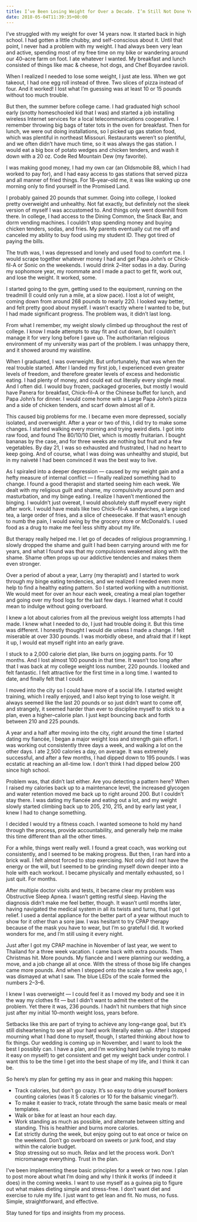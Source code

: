 ```yaml
---
title: I’ve Been Losing Weight for Over a Decade. I’m Still Not Done Yet.
date: 2018-05-04T11:39:35+00:00
---
```

I&#8217;ve struggled with my weight for over 14 years now. It started back in high school. I had gotten a little chubby, and self-conscious about it. Until that point, I never had a problem with my weight. I had always been very lean and active, spending most of my free time on my bike or wandering around our 40–acre farm on foot. I ate whatever I wanted. My breakfast and lunch consisted of things like mac & cheese, hot dogs, and Chef Boyardee ravioli.

When I realized I needed to lose some weight, I just ate less. When we got takeout, I had one egg roll instead of three. Two slices of pizza instead of four. And it worked! I lost what I&#8217;m guessing was at least 10 or 15 pounds without too much trouble.

But then, the summer before college came. I had graduated high school early (snotty homeschooled kid that I was) and started a job installing wireless Internet services for a local telecommunications cooperative. I remember throwing big bags of tater tots in the oven for breakfast. Then for lunch, we were out doing installations, so I picked up gas station food, which was plentiful in northeast Missouri. Restaurants weren&#8217;t so plentiful, and we often didn&#8217;t have much time, so it was always the gas station. I would eat a big box of potato wedges and chicken tenders, and wash it down with a 20 oz. Code Red Mountain Dew (my favorite).

I was making good money, I had my own car (an Oldsmobile 88, which I had worked to pay for), and I had easy access to gas stations that served pizza and all manner of fried things. For 18–year–old me, it was like waking up one morning only to find yourself in the Promised Land.

I probably gained 20 pounds that summer. Going into college, I looked pretty overweight and unhealthy. Not fat exactly, but definitely not the sleek version of myself I was accustomed to. And things only went downhill from there. In college, I had access to the Dining Common, the Snack Bar, and dorm vending machines. I couldn&#8217;t stop spending money and buying chicken tenders, sodas, and fries. My parents eventually cut me off and canceled my ability to buy food using my student ID. They got tired of paying the bills.

The truth was, I was depressed and lonely and used food to comfort me. I would scrape together whatever money I had and get Papa John&#8217;s or Chick-fil-A or Sonic on the weekends. I would drink 2–liter sodas in a day. During my sophomore year, my roommate and I made a pact to get fit, work out, and lose the weight. It worked, some.

I started going to the gym, getting used to the equipment, running on the treadmill (I could only run a mile, at a slow pace). I lost a lot of weight, coming down from around 268 pounds to nearly 220. I looked way better, and felt pretty good about myself. I wasn&#8217;t exactly where I wanted to be, but I had made significant progress. The problem was, it didn&#8217;t last long.

From what I remember, my weight slowly climbed up throughout the rest of college. I know I made attempts to stay fit and cut down, but I couldn&#8217;t manage it for very long before I gave up. The authoritarian religious environment of my university was part of the problem. I was unhappy there, and it showed around my waistline.

When I graduated, I was overweight. But unfortunately, that was when the real trouble started. After I landed my first job, I experienced even greater levels of freedom, and therefore greater levels of excess and hedonistic eating. I had plenty of money, and could eat out literally every single meal. And I often did. I would buy frozen, packaged groceries, but mostly I would have Panera for breakfast, Chick–fil–A or the Chinese buffet for lunch, and Papa John&#8217;s for dinner. I would come home with a Large Papa John&#8217;s pizza and a side of chicken tenders, and scarf down almost all of it.

This caused big problems for me. I became even more depressed, socially isolated, and overweight. After a year or two of this, I did try to make some changes. I started walking every morning and trying weird diets. I got into raw food, and found The 80/10/10 Diet, which is mostly fruitarian. I bought bananas by the case, and for three weeks ate nothing but fruit and a few vegetables. By day 21, I was so exhausted and frustrated, I had no heart to keep going. And of course, what I was doing was unhealthy and stupid, but in my naiveté I had been convinced it was the best way to live.

As I spiraled into a deeper depression — caused by my weight gain and a hefty measure of internal conflict — I finally realized something had to change. I found a good therapist and started seeing him each week. We dealt with my religious guilt and shame, my compulsivity around porn and masturbation, and my binge eating. I realize I haven&#8217;t mentioned the binging. I wouldn&#8217;t just overeat, I would absolutely stuff myself every night after work. I would have meals like two Chick–fil–A sandwiches, a large iced tea, a large order of fries, and a slice of cheesecake. If that wasn&#8217;t enough to numb the pain, I would swing by the grocery store or McDonald&#8217;s. I used food as a drug to make me feel less shitty about my life.

But therapy really helped me. I let go of decades of religious programming. I slowly dropped the shame and guilt I had been carrying around with me for years, and what I found was that my compulsions weakened along with the shame. Shame often props up our addictive tendencies and makes them even stronger.

Over a period of about a year, Larry (my therapist) and I started to work through my binge eating tendencies, and we realized I needed even more help to find a healthy eating pattern. So I started working with a nutritionist. We would meet for over an hour each week, creating a meal plan together and going over my food logs for the last few days. I learned what it could mean to indulge without going overboard.

I knew a lot about calories from all the previous weight loss attempts I had made. I knew what I needed to do, I just had trouble doing it. But this time was different. I honestly thought I would die unless I made a change. I felt miserable at over 330 pounds. I was morbidly obese, and afraid that if I kept it up, I would eat myself right into an early grave.

I stuck to a 2,000 calorie diet plan, like burrs on jogging pants. For 10 months. And I lost almost 100 pounds in that time. It wasn&#8217;t too long after that I was back at my college weight loss number, 220 pounds. I looked and felt fantastic. I felt attractive for the first time in a long time. I wanted to date, and finally felt that I could.

I moved into the city so I could have more of a social life. I started weight training, which I really enjoyed, and I also kept trying to lose weight. It always seemed like the last 20 pounds or so just didn&#8217;t want to come off, and strangely, it seemed harder than ever to discipline myself to stick to a plan, even a higher–calorie plan. I just kept bouncing back and forth between 210 and 225 pounds.

A year and a half after moving into the city, right around the time I started dating my fiancée, I began a major weight loss and strength gain effort. I was working out consistently three days a week, and walking a lot on the other days. I ate 2,500 calories a day, on average. It was extremely successful, and after a few months, I had dipped down to 195 pounds. I was ecstatic at reaching an all-time low. I don&#8217;t think I had dipped below 200 since high school.

Problem was, that didn&#8217;t last either. Are you detecting a pattern here? When I raised my calories back up to a maintenance level, the increased glycogen and water retention moved me back up to right around 200. But I couldn&#8217;t stay there. I was dating my fiancée and eating out a lot, and my weight slowly started climbing back up to 205, 210, 215, and by early last year, I knew I had to change something.

I decided I would try a fitness coach. I wanted someone to hold my hand through the process, provide accountability, and generally help me make this time different than all the other times.

For a while, things went really well. I found a great coach, was working out consistently, and I seemed to be making progress. But then, I ran hard into a brick wall. I felt almost forced to stop exercising. Not only did I not have the energy or the will, but I seemed to be grinding myself down deeper into a hole with each workout. I became physically and mentally exhausted, so I just quit. For months.

After multiple doctor visits and tests, it became clear my problem was Obstructive Sleep Apnea. I wasn&#8217;t getting restful sleep. Having the diagnosis didn&#8217;t make me feel better, though. It wasn&#8217;t until months later, having navigated the medical system in all its twists and turns, that I got relief. I used a dental appliance for the better part of a year without much to show for it other than a sore jaw. I was hesitant to try CPAP therapy because of the mask you have to wear, but I&#8217;m so grateful I did. It worked wonders for me, and I&#8217;m still using it every night.

Just after I got my CPAP machine in November of last year, we went to Thailand for a three week vacation. I came back with extra pounds. Then Christmas hit. More pounds. My fiancée and I were planning our wedding, a move, and a job change all at once. With the stress of those big life changes came more pounds. And when I stepped onto the scale a few weeks ago, I was dismayed at what I saw. The blue LEDs of the scale formed the numbers 2–3–6.

I knew I was overweight — I could feel it as I moved my body and see it in the way my clothes fit — but I didn&#8217;t want to admit the extent of the problem. Yet there it was, 236 pounds. I hadn&#8217;t hit numbers that high since just after my initial 10–month weight loss, years before.

Setbacks like this are part of trying to achieve any long–range goal, but it&#8217;s still disheartening to see all your hard work literally eaten up. After I stopped mourning what I had done to myself, though, I started thinking about how to fix things. Our wedding is coming up in November, and I want to look the best I possibly can. I have a plan, and I&#8217;m working hard (while trying to make it easy on myself) to get consistent and get my weight back under control. I want this to be the time I get into the best shape of my life, and I think it can be.

So here&#8217;s my plan for getting my ass in gear and making this happen:

  * Track calories, but don&#8217;t go crazy. It&#8217;s so easy to drive yourself bonkers counting calories (was it 5 calories or 10 for the balsamic vinegar?).
  * To make it easier to track, rotate through the same basic meals or meal templates.
  * Walk or bike for at least an hour each day.
  * Work standing as much as possible, and alternate between sitting and standing. This is healthier and burns more calories.
  * Eat strictly during the week, but enjoy going out to eat once or twice on the weekend. Don&#8217;t go overboard on sweets or junk food, and stay within the calorie budget.
  * Stop stressing out so much. Relax and let the process work. Don&#8217;t micromanage everything. Trust in the plan.

I&#8217;ve been implementing these basic principles for a week or two now. I plan to post more about what I&#8217;m doing and why I think it works (if indeed it does) in the coming weeks. I want to use myself as a guinea pig to figure out what makes dieting simple and stress-free. I don&#8217;t want diet and exercise to rule my life. I just want to get lean and fit. No muss, no fuss. Simple, straightforward, and effective.

Stay tuned for tips and insights from my process.